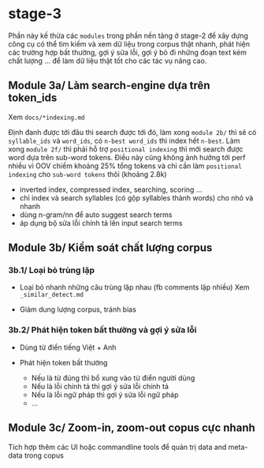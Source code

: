 # stage-3

Phần này kế thừa các `modules` trong phần nền tảng ở stage-2 để xây dựng công cụ có thể tìm kiếm và xem dữ liệu trong corpus thật nhanh, phát hiện các trường hợp bất thường, gợi ý sửa lỗi, gợi ý bỏ đi những đoạn text kém chất lượng ... để làm dữ liệu thật tốt cho các tác vụ nâng cao.

## Module 3a/ Làm search-engine dựa trên token_ids
Xem `docs/*indexing.md`

Định đanh được tới đâu thì search được tới đó, làm xong `module 2b/` thì sẽ có `syllable_ids` và `word_ids`, có `n-best word_ids` thì index hết `n-best`. Làm xong `module 2f/` thì phải hỗ trợ  `positional indexing` thì mới search được word dựa trên sub-word tokens. Điều này cũng không ảnh hưởng tới perf nhiều vì OOV chiếm khoảng 25% tổng tokens và chỉ cần làm `positional indexing` cho `sub-word tokens` thôi (khoảng 2.8k)

*  inverted index, compressed index, searching, scoring ...
*  chỉ index và search syllables (có gộp syllables thành words) cho nhỏ và nhanh
*  dùng n-gram/nn để auto suggest search terms
*  áp dụng bộ sửa lỗi chính tả lên input search terms

## Module 3b/ Kiểm soát chất lượng corpus

### 3b.1/ Loại bỏ trùng lặp
* Loại bỏ nhanh những câu trùng lặp nhau (fb comments lặp nhiều)
  Xem `_similar_detect.md`

* Giảm dung lượng corpus, tránh bias

### 3b.2/ Phát hiện token bất thường và gợi ý sửa lỗi

* Dùng từ điển tiếng Việt + Anh

* Phát hiện token bất thường
  - Nếu là từ đúng thì bổ xung vào từ điển người dùng
  - Nếu là lỗi chính tả thì gợi ý sửa lỗi chính tả
  - Nếu là lỗi ngữ pháp thì gợi ý sửa lỗi ngữ pháp
  - ...

## Module 3c/ Zoom-in, zoom-out copus cực nhanh

Tích hợp thêm các UI hoặc commandline tools để quản trị data and meta-data trong copus

